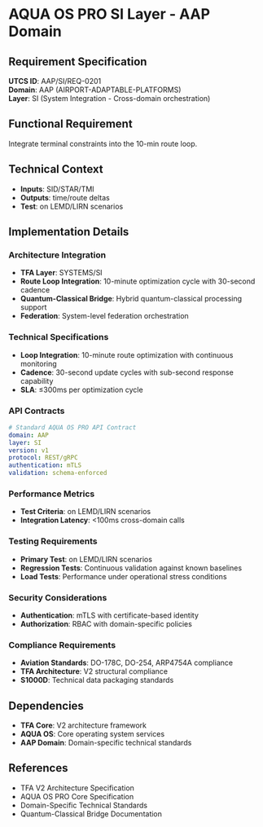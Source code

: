 # AQUA OS PRO SI Layer - AAP Domain

## Requirement Specification

**UTCS ID**: AAP/SI/REQ-0201  
**Domain**: AAP (AIRPORT-ADAPTABLE-PLATFORMS)  
**Layer**: SI (System Integration - Cross-domain orchestration)  

## Functional Requirement

Integrate terminal constraints into the 10-min route loop.

## Technical Context

- **Inputs**: SID/STAR/TMI
- **Outputs**: time/route deltas
- **Test**: on LEMD/LIRN scenarios


## Implementation Details

### Architecture Integration
- **TFA Layer**: SYSTEMS/SI
- **Route Loop Integration**: 10-minute optimization cycle with 30-second cadence
- **Quantum-Classical Bridge**: Hybrid quantum-classical processing support
- **Federation**: System-level federation orchestration

### Technical Specifications

- **Loop Integration**: 10-minute route optimization with continuous monitoring
- **Cadence**: 30-second update cycles with sub-second response capability
- **SLA**: ≤300ms per optimization cycle

### API Contracts


```yaml
# Standard AQUA OS PRO API Contract
domain: AAP
layer: SI
version: v1
protocol: REST/gRPC
authentication: mTLS
validation: schema-enforced
```

### Performance Metrics

- **Test Criteria**: on LEMD/LIRN scenarios
- **Integration Latency**: <100ms cross-domain calls

### Testing Requirements

- **Primary Test**: on LEMD/LIRN scenarios
- **Regression Tests**: Continuous validation against known baselines
- **Load Tests**: Performance under operational stress conditions

### Security Considerations

- **Authentication**: mTLS with certificate-based identity
- **Authorization**: RBAC with domain-specific policies

### Compliance Requirements

- **Aviation Standards**: DO-178C, DO-254, ARP4754A compliance
- **TFA Architecture**: V2 structural compliance
- **S1000D**: Technical data packaging standards

## Dependencies

- **TFA Core**: V2 architecture framework
- **AQUA OS**: Core operating system services
- **AAP Domain**: Domain-specific technical standards

## References

- TFA V2 Architecture Specification
- AQUA OS PRO Core Specification
- Domain-Specific Technical Standards
- Quantum-Classical Bridge Documentation
